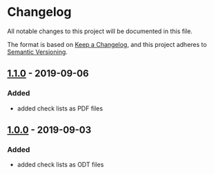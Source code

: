 # Changelog
All notable changes to this project will be documented in this file.

The format is based on [Keep a Changelog](https://keepachangelog.com/en/1.0.0/),
and this project adheres to [Semantic Versioning](https://semver.org/spec/v2.0.0.html).

## [1.1.0] - 2019-09-06
### Added
- added check lists as PDF files

## [1.0.0] - 2019-09-03
### Added
- added check lists as ODT files

[Unreleased]: https://github.com/hendrik-scholz/development-checklists/compare/1.1.0...HEAD
[1.1.0]: https://github.com/hendrik-scholz/development-checklists/compare/1.0.0...1.1.0
[1.0.0]: https://github.com/hendrik-scholz/development-checklists/releases/tag/1.0.0
